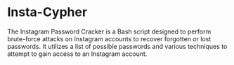 # Insta-Cypher
The Instagram Password Cracker is a Bash script designed to perform brute-force attacks on Instagram accounts to recover forgotten or lost passwords. It utilizes a list of possible passwords and various techniques to attempt to gain access to an Instagram account. 
